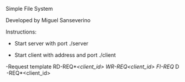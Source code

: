 Simple File System

Developed by Miguel Sanseverino

Instructions:

- Start server with port
    ./server <port>

- Start client with address and port
    ./client <addres> <port>

-Request template
    RD-REQ*<path>*<nrbytes>*<offset>*<client_id>
    WR-REQ*<path>*<nrbytes>*<offset>*<client_id>
    FI-REQ*<path>
    D<Option>-REQ*<path>*<dirname>*<client_id>